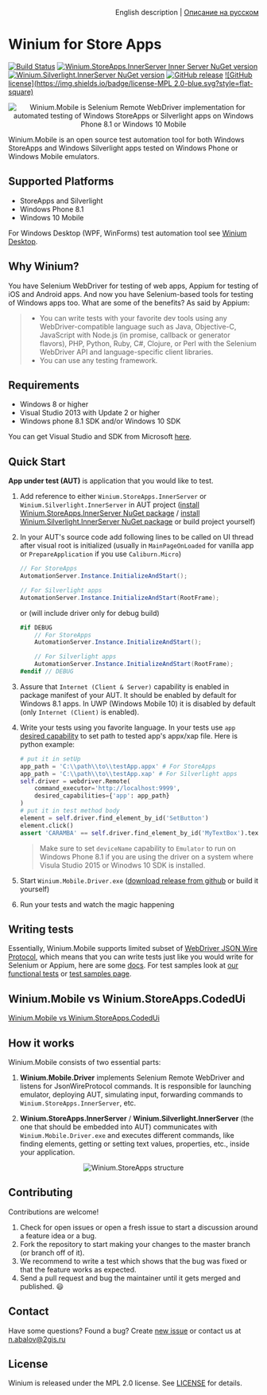 <p align="right">
English description | <a href="README_RU.md">Описание на русском</a>
</p>

# Winium for Store Apps
[![Build Status](https://img.shields.io/jenkins/s/http/opensource-ci.2gis.ru/Winium.StoreApps.svg?style=flat-square)](http://opensource-ci.2gis.ru/job/Winium.StoreApps/)
[![Winium.StoreApps.InnerServer Inner Server NuGet version](https://img.shields.io/nuget/v/Winium.StoreApps.InnerServer.svg?style=flat-square&label=nuget%20storeapps)](https://www.nuget.org/packages/Winium.StoreApps.InnerServer/)
[![Winium.Silverlight.InnerServer NuGet version](https://img.shields.io/nuget/v/Winium.Silverlight.InnerServer.svg?style=flat-square&label=nuget%20silverlight)](https://www.nuget.org/packages/Winium.Silverlight.InnerServer/)
[![GitHub release](https://img.shields.io/github/release/2gis/Winium.StoreApps.svg?style=flat-square)](https://github.com/2gis/Winium.StoreApps/releases/)
[![GitHub license](https://img.shields.io/badge/license-MPL 2.0-blue.svg?style=flat-square)](LICENSE)

<p align="center">
<img src="https://raw.githubusercontent.com/2gis/Winium.StoreApps/assets/winium.png" alt="Winium.Mobile is Selenium Remote WebDriver implementation for automated testing of Windows StoreApps or Silverlight apps on Windows Phone 8.1 or Windows 10 Mobile">
</p>

Winium.Mobile is an open source test automation tool for both Windows StoreApps and Windows Silverlight apps tested on Windows Phone or Windows Mobile emulators.

## Supported Platforms
- StoreApps and Silverlight
- Windows Phone 8.1
- Windows 10 Mobile

For Windows Desktop (WPF, WinForms) test automation tool see [Winium Desktop](https://github.com/2gis/cruciatus).

## Why Winium?
You have Selenium WebDriver for testing of web apps, Appium for testing of iOS and Android apps. And now you have Selenium-based tools for testing of Windows apps too. What are some of the benefits? As said by Appium:
> - You can write tests with your favorite dev tools using any WebDriver-compatible language such as Java, Objective-C, JavaScript with Node.js (in promise, callback or generator flavors), PHP, Python, Ruby, C#, Clojure, or Perl with the Selenium WebDriver API and language-specific client libraries.
> - You can use any testing framework.

## Requirements
* Windows 8 or higher
* Visual Studio 2013 with Update 2 or higher
* Windows phone 8.1 SDK and/or Windows 10 SDK

You can get Visual Studio and SDK from Microsoft [here](https://dev.windows.com/en-us/develop/download-phone-sdk).

## Quick Start
**App under test (AUT)** is application that you would like to test.

1. Add reference to either `Winium.StoreApps.InnerServer` or `Winium.Silverlight.InnerServer` in AUT project ([install Winium.StoreApps.InnerServer NuGet package](https://www.nuget.org/packages/Winium.StoreApps.InnerServer/) / [install Winium.Silverlight.InnerServer NuGet package](https://www.nuget.org/packages/Winium.Silverlight.InnerServer/) or build project yourself)

2. In your AUT's source code add following lines to be called on UI thread after visual root is initialized (usually in `MainPageOnLoaded` for vanilla app or `PrepareApplication` if you use `Caliburn.Micro`)

	```cs
	// For StoreApps
	AutomationServer.Instance.InitializeAndStart();

	// For Silverlight apps
	AutomationServer.Instance.InitializeAndStart(RootFrame);
	```

	or (will include driver only for debug build)

	```cs
	#if DEBUG
		// For StoreApps
		AutomationServer.Instance.InitializeAndStart();

		// For Silverlight apps
		AutomationServer.Instance.InitializeAndStart(RootFrame);
	#endif // DEBUG
	```
3. Assure that `Internet (Client & Server)` capability is enabled in package manifest of your AUT. It should be enabled by default for Windows 8.1 apps. In UWP (Windows Mobile 10) it is disabled by default (only `Internet (Client)` is enabled).

4. Write your tests using you favorite language. In your tests use `app` [desired capability](https://github.com/2gis/Winium.StoreApps/wiki/Capabilities) to set path to tested app's appx/xap file. Here is python example:
	```python
	# put it in setUp
	app_path = 'C:\\path\\to\\testApp.appx' # For StoreApps
	app_path = 'C:\\path\\to\\testApp.xap' # For Silverlight apps
	self.driver = webdriver.Remote(
		command_executor='http://localhost:9999',
		desired_capabilities={'app': app_path}
	)
	# put it in test method body
	element = self.driver.find_element_by_id('SetButton')
	element.click()
	assert 'CARAMBA' == self.driver.find_element_by_id('MyTextBox').text
	```
	> Make sure to set `deviceName` capability to `Emulator` to run on Windows Phone 8.1 if you are using the driver on a system where Visula Studio 2015 or Winodws 10 SDK is installed.

5. Start `Winium.Mobile.Driver.exe` ([download release from github](https://github.com/2gis/Winium.StoreApps/releases) or build it yourself)

6. Run your tests and watch the magic happening

## Writing tests
Essentially, Winium.Mobile supports limited subset of [WebDriver JSON Wire Protocol](https://github.com/SeleniumHQ/selenium/wiki/JsonWireProtocol), which means that you can write tests just like you would write for Selenium or Appium, here are some [docs](http://docs.seleniumhq.org/docs/03_webdriver.jsp).
For test samples look at [our functional tests](Winium/TestApp.Test/py-functional) or [test samples page](https://github.com/2gis/Winium.StoreApps/wiki/Test-Samples).

## Winium.Mobile vs Winium.StoreApps.CodedUi
[Winium.Mobile vs Winium.StoreApps.CodedUi](https://github.com/2gis/Winium/wiki/Winium.StoreApps-vs-Winium.StoreApps.CodedUi)

## How it works
Winium.Mobile consists of two essential parts:

1. **Winium.Mobile.Driver** implements Selenium Remote WebDriver and listens for JsonWireProtocol commands. It is responsible for launching emulator, deploying AUT, simulating input, forwarding commands to `Winium.StoreApps.InnerServer`, etc.

2. **Winium.StoreApps.InnerServer** / **Winium.Silverlight.InnerServer** (the one that should be embedded into AUT) communicates with `Winium.Mobile.Driver.exe` and executes different commands, like finding elements, getting or setting text values, properties, etc., inside your application.

<p align="center">
<img src="https://raw.githubusercontent.com/2gis/Winium.StoreApps/assets/winium-storeapps-struct.png" alt="Winium.StoreApps structure">
</p>

## Contributing

Contributions are welcome!

1. Check for open issues or open a fresh issue to start a discussion around a feature idea or a bug.
2. Fork the repository to start making your changes to the master branch (or branch off of it).
3. We recommend to write a test which shows that the bug was fixed or that the feature works as expected.
4. Send a pull request and bug the maintainer until it gets merged and published. :smiley:

## Contact

Have some questions? Found a bug? Create [new issue](https://github.com/2gis/Winium.StoreApps/issues/new) or contact us at n.abalov@2gis.ru

## License

Winium is released under the MPL 2.0 license. See [LICENSE](LICENSE) for details.
